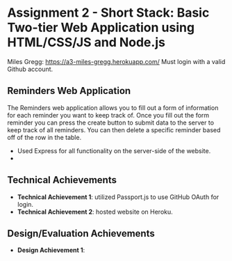 Assignment 2 - Short Stack: Basic Two-tier Web Application using HTML/CSS/JS and Node.js
===

Miles Gregg: https://a3-miles-gregg.herokuapp.com/
Must login with a valid Github account.

## Reminders Web Application

The Reminders web application allows you to fill out a form of information for each reminder you want to keep track of. Once you fill out the form reminder you can press the create button to submit data to the server to keep track of all reminders. You can then delete a specific reminder based off of the row in the table.

- Used Express for all functionality on the server-side of the website.
- 

## Technical Achievements
- **Technical Achievement 1**: utilized Passport.js to use GitHub OAuth for login.
- **Technical Achievement 2**: hosted website on Heroku.


## Design/Evaluation Achievements
- **Design Achievement 1**:
